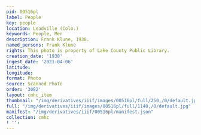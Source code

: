 ```yaml
---
pid: 00516pl
label: People
key: people
location: Leadville (Colo.)
keywords: People, Men
description: Frank Klune, 1938.
named_persons: Frank Klune
rights: This photo is property of Lake County Public Library.
creation_date: '1938'
ingest_date: '2021-04-06'
latitude: 
longitude: 
format: Photo
source: Scanned Photo
order: '3082'
layout: cmhc_item
thumbnail: "/img/derivatives/iiif/images/00516pl/full/250,/0/default.jpg"
full: "/img/derivatives/iiif/images/00516pl/full/1140,/0/default.jpg"
manifest: "/img/derivatives/iiif/00516pl/manifest.json"
collection: cmhc
! '': 
---
```

